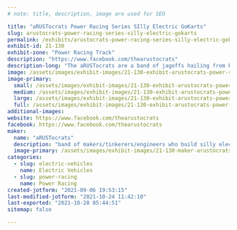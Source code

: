 ```yaml
---
# note: title, description, image are used for SEO

title: "aRUSTocrats Power Racing Series SIlly Electric GoKarts"
slug: arustocrats-power-racing-series-silly-electric-gokarts
permalink: /exhibits/arustocrats-power-racing-series-silly-electric-gokarts/
exhibit-id: 21-130
exhibit-zone: "Power Racing Track"
description: "https://www.facebook.com/thearustocrats"
description-long: "The aRUSTocrats are a band of jagoffs hailing from Pittsburgh, brought together without a true Hackerspace, but true heart N&#039;at for tinkering."
image: /assets/images/exhibit-images/21-130-exhibit-arustocrats-power-racing-series-silly-electric-gokarts-12065989-435774133279759-704828850021955115-n-large.jpg
image-primary: 
  small: /assets/images/exhibit-images/21-130-exhibit-arustocrats-power-racing-series-silly-electric-gokarts-12065989-435774133279759-704828850021955115-n-small.jpg
  medium: /assets/images/exhibit-images/21-130-exhibit-arustocrats-power-racing-series-silly-electric-gokarts-12065989-435774133279759-704828850021955115-n-medium.jpg
  large: /assets/images/exhibit-images/21-130-exhibit-arustocrats-power-racing-series-silly-electric-gokarts-12065989-435774133279759-704828850021955115-n-large.jpg
  full: /assets/images/exhibit-images/21-130-exhibit-arustocrats-power-racing-series-silly-electric-gokarts-12065989-435774133279759-704828850021955115-n-full.jpg
additional-images: 
website: https://www.facebook.com/thearustocrats
facebook: https://www.facebook.com/thearustocrats
maker: 
  name: "aRUSTocrats"
  description: "band of makers/tinkerers/engineers who build silly electric gokarts for the Power Racing Series! We&#039;ve competed across the country from NYC>PIT>Detroit>Orlando! "
  image-primary: /assets/images/exhibit-images/21-130-maker-arustocrats-power-racing-series-silly-electric-gokarts-img-0723-medium.JPG
categories: 
  - slug: electric-vehicles
    name: Electric Vehicles
  - slug: power-racing
    name: Power Racing
created-jotform: "2021-09-06 19:53:15"
last-modified-jotform: "2021-10-24 11:42:10"
last-exported: "2021-10-28 05:44:51"
sitemap: false

---
```

